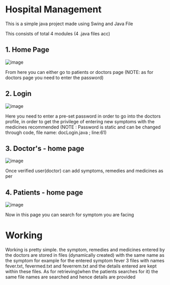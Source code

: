 # Hospital Management
This is a simple java project made using Swing and Java File

This consists of total 4 modules (4 .java files acc)

## 1. Home Page 
![image](https://user-images.githubusercontent.com/85066773/170926378-6e8e9271-92c2-4c90-8874-44ff78a67a45.png)

From here you can either go to patients or doctors page
(NOTE: as for doctors page you need to enter the password) 

## 2. Login 
![image](https://user-images.githubusercontent.com/85066773/170926521-8ca89262-4c89-4264-89fe-b57dc79e25f4.png)

Here you need to enter a pre-set password in order to go into the doctors profile, in order to get the privilege of entering new symptoms with the medicines recommended
(NOTE : Password is static and can be changed through code, file name: docLogin.java ; line:61)


## 3. Doctor's - home page
![image](https://user-images.githubusercontent.com/85066773/170928278-004047bb-de53-4a01-bd0d-27d388696cc2.png)

Once verified user(doctor) can add symptoms, remedies and medicines as per

## 4. Patients - home page
![image](https://user-images.githubusercontent.com/85066773/170929832-83a287c4-9db5-4a40-a830-b5fad6fdb609.png)

Now in this page you can search for symptom you are facing

# Working 
Working is pretty simple. the symptom, remedies and medicines entered by the doctors are stored in files (dynamically created) with the same name as the symptom for example for the entered symptom fever 3 files with names fever.txt, fevermed.txt and feverrem.txt and the details entered are kept within these files. As for retrieving(when the patients searches for it) the same file names are searched and hence details are provided
